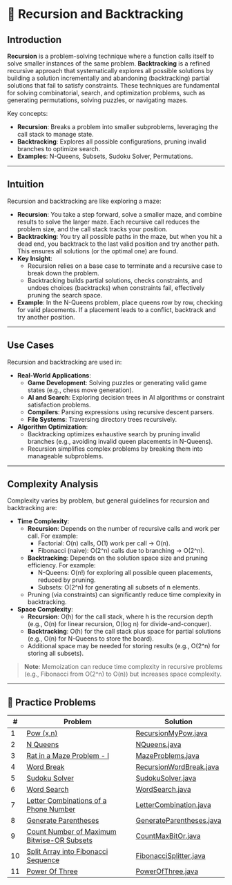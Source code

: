 # 🔄 Recursion and Backtracking

## Introduction

**Recursion** is a problem-solving technique where a function calls itself to solve smaller instances of the same
problem. **Backtracking** is a refined recursive approach that systematically explores all possible solutions by
building a solution incrementally and abandoning (backtracking) partial solutions that fail to satisfy constraints.
These techniques are fundamental for solving combinatorial, search, and optimization problems, such
as generating permutations, solving puzzles, or navigating mazes.

Key concepts:

- **Recursion**: Breaks a problem into smaller subproblems, leveraging the call stack to manage state.
- **Backtracking**: Explores all possible configurations, pruning invalid branches to optimize search.
- **Examples**: N-Queens, Subsets, Sudoku Solver, Permutations.

---

## Intuition

Recursion and backtracking are like exploring a maze:

- **Recursion**: You take a step forward, solve a smaller maze, and combine results to solve the larger maze. Each
  recursive call reduces the problem size, and the call stack tracks your position.
- **Backtracking**: You try all possible paths in the maze, but when you hit a dead end, you backtrack to the last valid
  position and try another path. This ensures all solutions (or the optimal one) are found.
- **Key Insight**:
    - Recursion relies on a base case to terminate and a recursive case to break down the problem.
    - Backtracking builds partial solutions, checks constraints, and undoes choices (backtracks) when constraints fail,
      effectively pruning the search space.
- **Example**: In the N-Queens problem, place queens row by row, checking for valid placements. If a placement leads to
  a conflict, backtrack and try another position.

---

## Use Cases

Recursion and backtracking are used in:

- **Real-World Applications**:
    - **Game Development**: Solving puzzles or generating valid game states (e.g., chess move generation).
    - **AI and Search**: Exploring decision trees in AI algorithms or constraint satisfaction problems.
    - **Compilers**: Parsing expressions using recursive descent parsers.
    - **File Systems**: Traversing directory trees recursively.
- **Algorithm Optimization**:
    - Backtracking optimizes exhaustive search by pruning invalid branches (e.g., avoiding invalid queen placements in
      N-Queens).
    - Recursion simplifies complex problems by breaking them into manageable subproblems.

---

## Complexity Analysis

Complexity varies by problem, but general guidelines for recursion and backtracking are:

- **Time Complexity**:
    - **Recursion**: Depends on the number of recursive calls and work per call. For example:
        - Factorial: O(n) calls, O(1) work per call → O(n).
        - Fibonacci (naive): O(2^n) calls due to branching → O(2^n).
    - **Backtracking**: Depends on the solution space size and pruning efficiency. For example:
        - N-Queens: O(n!) for exploring all possible queen placements, reduced by pruning.
        - Subsets: O(2^n) for generating all subsets of n elements.
    - Pruning (via constraints) can significantly reduce time complexity in backtracking.
- **Space Complexity**:
    - **Recursion**: O(h) for the call stack, where h is the recursion depth (e.g., O(n) for linear recursion, O(log n)
      for divide-and-conquer).
    - **Backtracking**: O(h) for the call stack plus space for partial solutions (e.g., O(n) for N-Queens to store the
      board).
    - Additional space may be needed for storing results (e.g., O(2^n) for storing all subsets).

> **Note**: Memoization can reduce time complexity in recursive problems (e.g., Fibonacci from O(2^n) to O(n)) but
> increases space complexity.


---

## 🧪 Practice Problems

| #  | Problem                                                                                                                | Solution                                                                        |
|----|------------------------------------------------------------------------------------------------------------------------|---------------------------------------------------------------------------------|
| 1  | [Pow (x,n)](https://leetcode.com/problems/powx-n/)                                                                     | [RecursionMyPow.java](./recursionAndBacktracking/MyPow.java)                    |
| 2  | [N Queens](https://leetcode.com/problems/n-queens/)                                                                    | [NQueens.java](./recursionAndBacktracking/NQueens.java)                         |
| 3  | [Rat in a Maze Problem - I](https://www.geeksforgeeks.org/problems/rat-in-a-maze-problem/1)                            | [MazeProblems.java](./recursionAndBacktracking/MazeProblems.java)               |
| 4  | [Word Break](https://leetcode.com/problems/word-break/)                                                                | [RecursionWordBreak.java](./recursionAndBacktracking/WordBreak.java)            |
| 5  | [Sudoku Solver](https://leetcode.com/problems/sudoku-solver/)                                                          | [SudokuSolver.java](./recursionAndBacktracking/SudokuSolver.java)               |
| 6  | [Word Search](https://leetcode.com/problems/word-search/)                                                              | [WordSearch.java](recursionAndBacktracking/WordSearch.java)                     |
| 7  | [Letter Combinations of a Phone Number](https://leetcode.com/problems/letter-combinations-of-a-phone-number/)          | [LetterCombination.java](./recursionAndBacktracking/LetterCombination.java)     |
| 8  | [Generate Parentheses](https://leetcode.com/problems/generate-parentheses/)                                            | [GenerateParentheses.java](./recursionAndBacktracking/GenerateParentheses.java) |
| 9  | [Count Number of Maximum Bitwise-OR Subsets](https://leetcode.com/problems/count-number-of-maximum-bitwise-or-subsets) | [CountMaxBitOr.java](./recursionAndBacktracking/CountMaxBitOr.java)             |
| 10 | [Split Array into Fibonacci Sequence](https://leetcode.com/problems/split-array-into-fibonacci-sequence/)              | [FibonacciSplitter.java](./recursionAndBacktracking/FibonacciSplitter.java)     |
| 11 | [Power Of Three](https://leetcode.com/problems/power-of-three/)                                                        | [PowerOfThree.java](./recursionAndBacktracking/PowerOfThree.java)               |